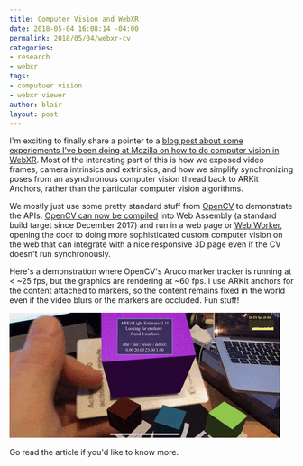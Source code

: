 ```yaml
---
title: Computer Vision and WebXR
date: 2018-05-04 16:08:14 -04:00
permalink: 2018/05/04/webxr-cv
categories:
- research
- webxr
tags:
- computuer vision
- webxr viewer
author: blair
layout: post
---
```


I'm exciting to finally share a pointer to a [blog post about some experiements I've been doing at Mozilla on how to do computer vision in WebXR](https://blog.mozvr.com/experimenting-with-computer-vision-in-webxr/).  Most of the interesting part of this is how we exposed video frames, camera intrinsics and extrinsics, and how we simplify synchronizing poses from an asynchronous computer vision thread back to ARKit Anchors, rather than the particular computer vision algorithms.  

We mostly just use some pretty standard stuff from [OpenCV](https://opencv.org/) to demonstrate the APIs.  [OpenCV can now be compiled](https://docs.opencv.org/3.4/d5/d10/tutorial_js_root.html) into Web Assembly (a standard build target since December 2017) and run in a web page or [Web Worker](https://developer.mozilla.org/en-US/docs/Web/API/Web_Workers_API/Using_web_workers), opening the door to doing more sophisticated custom computer vision on the web that can integrate with a nice responsive 3D page even if the CV doesn't run synchronously.

Here's a demonstration where OpenCV's Aruco marker tracker is running at < \~25 fps, but the graphics are rendering at \~60 fps.  I use ARKit anchors for the content attached to markers, so the content remains fixed in the world even if the video blurs or the markers are occluded.  Fun stuff!

![](/assets/uploads/aruco-1.gif)

Go read the article if you'd like to know more.
